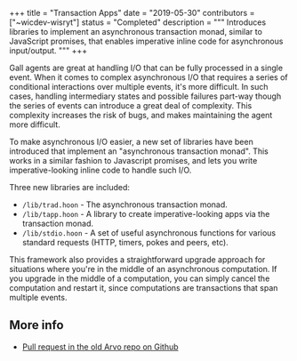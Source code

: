 +++
title = "Transaction Apps"
date = "2019-05-30"
contributors = ["~wicdev-wisryt"]
status = "Completed"
description = """
Introduces libraries to implement an asynchronous transaction monad,
similar to JavaScript promises, that enables imperative inline code for
asynchronous input/output.
"""
+++

Gall agents are great at handling I/O that can be fully processed in a single
event. When it comes to complex asynchronous I/O that requires a series of
conditional interactions over multiple events, it's more difficult. In such
cases, handling intermediary states and possible failures part-way though the
series of events can introduce a great deal of complexity. This complexity
increases the risk of bugs, and makes maintaining the agent more difficult.

To make asynchronous I/O easier, a new set of libraries have been introduced
that implement an "asynchronous transaction monad". This works in a similar
fashion to Javascript promises, and lets you write imperative-looking inline
code to handle such I/O.

Three new libraries are included:

- `/lib/trad.hoon` - The asynchronous transaction monad.
- `/lib/tapp.hoon` - A library to create imperative-looking apps via the
  transaction monad.
- `/lib/stdio.hoon` - A set of useful asynchronous functions for various standard
  requests (HTTP, timers, pokes and peers, etc).

This framework also provides a straightforward upgrade approach for situations
where you're in the middle of an asynchronous computation. If you upgrade in the
middle of a computation, you can simply cancel the computation and restart it,
since computations are transactions that span multiple events.

## More info

- [Pull request in the old Arvo repo on Github](https://github.com/urbit/arvo/pull/1183)
